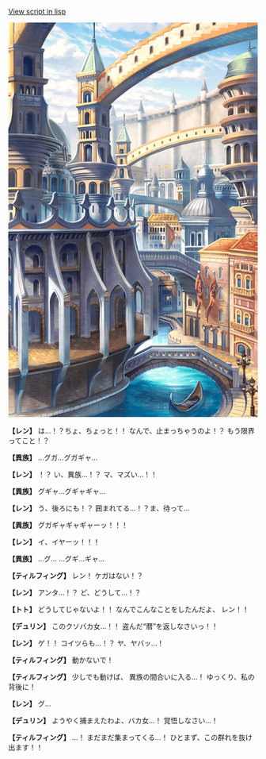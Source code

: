 [View script in lisp](../scripts/1630402.txt)

![006_town2.png](../images/backgrounds/006_town2.png)

**【レン】**
は…！？ちょ、ちょっと！！
なんで、止まっちゃうのよ！？
もう限界ってこと！？

**【異族】**
…グガ…グガギャ…

**【レン】**
！？
い、異族…！？
マ、マズい…！！

**【異族】**
グギャ…グギャギャ…

**【レン】**
う、後ろにも！？
囲まれてる…！？ま、待って…

**【異族】**
グガギャギャギャーッ！！！

**【レン】**
イ、イヤーッ！！！

**【異族】**
…グ…
…グギ…ギャ…

**【ティルフィング】**
レン！
ケガはない！？

**【レン】**
アンタ…！？
ど、どうして…！？

**【トト】**
どうしてじゃないよ！！
なんでこんなことをしたんだよ、
レン！！

**【デュリン】**
このクソバカ女…！！
盗んだ“暦”を返しなさいっ！！

**【レン】**
ゲ！！
コイツらも…！？
ヤ、ヤバッ…！

**【ティルフィング】**
動かないで！

**【ティルフィング】**
少しでも動けば、
異族の間合いに入る…！
ゆっくり、私の背後に！

**【レン】**
グ…

**【デュリン】**
ようやく捕まえたわよ、バカ女…！
覚悟しなさい…！

**【ティルフィング】**
…！
まだまだ集まってくる…！
ひとまず、この群れを抜け出ます！！